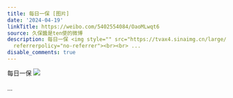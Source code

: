 ```yaml
---
title: 每日一保 [图片]
date: '2024-04-19'
linkTitle: https://weibo.com/5402554084/OaoMLwqt6
source: 久保醬是ten使的微博
description: 每日一保 <img style="" src="https://tvax4.sinaimg.cn/large/005TCz76gy1hovtrg7x9nj30vq0kzjtk.jpg"
  referrerpolicy="no-referrer"><br><br> ...
disable_comments: true
---
```

每日一保 <img style="" src="https://tvax4.sinaimg.cn/large/005TCz76gy1hovtrg7x9nj30vq0kzjtk.jpg" referrerpolicy="no-referrer"><br><br> ...